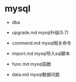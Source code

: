 # mysql

* dba

* upgrade.md  mysql升级(5.7)
* commend.md  mysql相关命令
* import.md   mysql导入sql脚本
* func.md     mysql函数
* data.md     mysql数据问题
